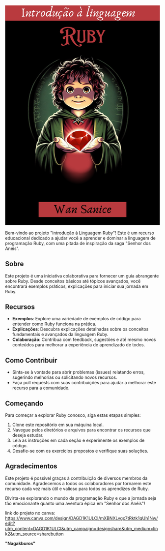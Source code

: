 <p align="center">
  <img src="assets/Capa.png" alt="Capa do Ebook">
</p>


Bem-vindo ao projeto "Introdução à Linguagem Ruby"! Este é um recurso educacional dedicado a ajudar você a aprender e dominar a linguagem de programação Ruby, com uma pitada de inspiração da saga "Senhor dos Anéis".

## Sobre

Este projeto é uma iniciativa colaborativa para fornecer um guia abrangente sobre Ruby. Desde conceitos básicos até tópicos avançados, você encontrará exemplos práticos, explicações para iniciar sua jornada em Ruby.

## Recursos

- **Exemplos**: Explore uma variedade de exemplos de código para entender como Ruby funciona na prática.
- **Explicações**: Descubra explicações detalhadas sobre os conceitos fundamentais e avançados da linguagem Ruby.
- **Colaboração**: Contribua com feedback, sugestões e até mesmo novos conteúdos para melhorar a experiência de aprendizado de todos.

## Como Contribuir

- Sinta-se à vontade para abrir problemas (issues) relatando erros, sugerindo melhorias ou solicitando novos recursos.
- Faça pull requests com suas contribuições para ajudar a melhorar este recurso para a comunidade.

## Começando

Para começar a explorar Ruby conosco, siga estas etapas simples:
1. Clone este repositório em sua máquina local.
2. Navegue pelos diretórios e arquivos para encontrar os recursos que deseja estudar.
3. Leia as instruções em cada seção e experimente os exemplos de código.
4. Desafie-se com os exercícios propostos e verifique suas soluções.

## Agradecimentos

Este projeto é possível graças à contribuição de diversos membros da comunidade. Agradecemos a todos os colaboradores por tornarem este recurso cada vez mais útil e valioso para todos os aprendizes de Ruby.

Divirta-se explorando o mundo da programação Ruby e que a jornada seja tão emocionante quanto uma aventura épica em "Senhor dos Anéis"!

link do projeto no canva:
https://www.canva.com/design/DAGD1K1ULCI/mXBNXLvgx7tRktk1qUh1Nw/edit?utm_content=DAGD1K1ULCI&utm_campaign=designshare&utm_medium=link2&utm_source=sharebutton

**"Nagakburos"**

